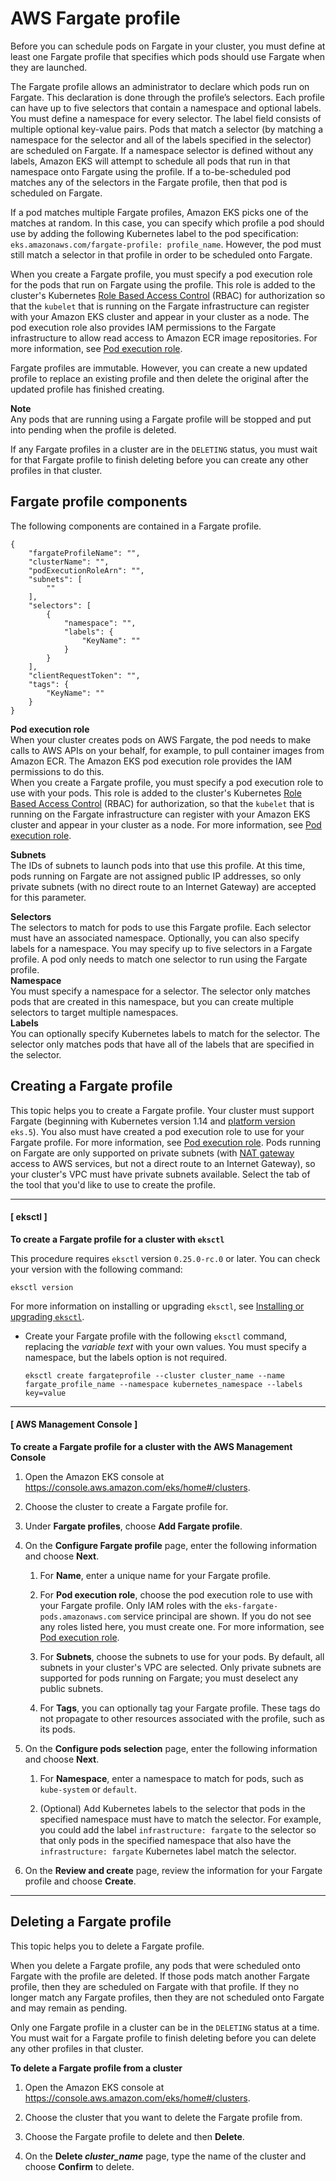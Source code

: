 # AWS Fargate profile<a name="fargate-profile"></a>

Before you can schedule pods on Fargate in your cluster, you must define at least one Fargate profile that specifies which pods should use Fargate when they are launched\.

The Fargate profile allows an administrator to declare which pods run on Fargate\. This declaration is done through the profile’s selectors\. Each profile can have up to five selectors that contain a namespace and optional labels\. You must define a namespace for every selector\. The label field consists of multiple optional key\-value pairs\. Pods that match a selector \(by matching a namespace for the selector and all of the labels specified in the selector\) are scheduled on Fargate\. If a namespace selector is defined without any labels, Amazon EKS will attempt to schedule all pods that run in that namespace onto Fargate using the profile\. If a to\-be\-scheduled pod matches any of the selectors in the Fargate profile, then that pod is scheduled on Fargate\.

If a pod matches multiple Fargate profiles, Amazon EKS picks one of the matches at random\. In this case, you can specify which profile a pod should use by adding the following Kubernetes label to the pod specification: `eks.amazonaws.com/fargate-profile: profile_name`\. However, the pod must still match a selector in that profile in order to be scheduled onto Fargate\.

When you create a Fargate profile, you must specify a pod execution role for the pods that run on Fargate using the profile\. This role is added to the cluster's Kubernetes [Role Based Access Control](https://kubernetes.io/docs/admin/authorization/rbac/) \(RBAC\) for authorization so that the `kubelet` that is running on the Fargate infrastructure can register with your Amazon EKS cluster and appear in your cluster as a node\. The pod execution role also provides IAM permissions to the Fargate infrastructure to allow read access to Amazon ECR image repositories\. For more information, see [Pod execution role](pod-execution-role.md)\.

Fargate profiles are immutable\. However, you can create a new updated profile to replace an existing profile and then delete the original after the updated profile has finished creating\.

**Note**  
Any pods that are running using a Fargate profile will be stopped and put into pending when the profile is deleted\.

If any Fargate profiles in a cluster are in the `DELETING` status, you must wait for that Fargate profile to finish deleting before you can create any other profiles in that cluster\.

## Fargate profile components<a name="fargate-profile-components"></a>

The following components are contained in a Fargate profile\.

```
{
    "fargateProfileName": "",
    "clusterName": "",
    "podExecutionRoleArn": "",
    "subnets": [
        ""
    ],
    "selectors": [
        {
            "namespace": "",
            "labels": {
                "KeyName": ""
            }
        }
    ],
    "clientRequestToken": "",
    "tags": {
        "KeyName": ""
    }
}
```

**Pod execution role**  
When your cluster creates pods on AWS Fargate, the pod needs to make calls to AWS APIs on your behalf, for example, to pull container images from Amazon ECR\. The Amazon EKS pod execution role provides the IAM permissions to do this\.  
When you create a Fargate profile, you must specify a pod execution role to use with your pods\. This role is added to the cluster's Kubernetes [Role Based Access Control](https://kubernetes.io/docs/admin/authorization/rbac/) \(RBAC\) for authorization, so that the `kubelet` that is running on the Fargate infrastructure can register with your Amazon EKS cluster and appear in your cluster as a node\. For more information, see [Pod execution role](pod-execution-role.md)\.

**Subnets**  
The IDs of subnets to launch pods into that use this profile\. At this time, pods running on Fargate are not assigned public IP addresses, so only private subnets \(with no direct route to an Internet Gateway\) are accepted for this parameter\.

**Selectors**  
The selectors to match for pods to use this Fargate profile\. Each selector must have an associated namespace\. Optionally, you can also specify labels for a namespace\. You may specify up to five selectors in a Fargate profile\. A pod only needs to match one selector to run using the Fargate profile\.    
**Namespace**  
You must specify a namespace for a selector\. The selector only matches pods that are created in this namespace, but you can create multiple selectors to target multiple namespaces\.  
**Labels**  
You can optionally specify Kubernetes labels to match for the selector\. The selector only matches pods that have all of the labels that are specified in the selector\. 

## Creating a Fargate profile<a name="create-fargate-profile"></a>

This topic helps you to create a Fargate profile\. Your cluster must support Fargate \(beginning with Kubernetes version 1\.14 and [platform version](platform-versions.md) `eks.5`\)\. You also must have created a pod execution role to use for your Fargate profile\. For more information, see [Pod execution role](pod-execution-role.md)\. Pods running on Fargate are only supported on private subnets \(with [NAT gateway](https://docs.aws.amazon.com/vpc/latest/userguide/vpc-nat-gateway.html) access to AWS services, but not a direct route to an Internet Gateway\), so your cluster's VPC must have private subnets available\. Select the tab of the tool that you'd like to use to create the profile\.

------
#### [ eksctl ]

**To create a Fargate profile for a cluster with `eksctl`**

This procedure requires `eksctl` version `0.25.0-rc.0` or later\. You can check your version with the following command:

```
eksctl version
```

For more information on installing or upgrading `eksctl`, see [Installing or upgrading `eksctl`](eksctl.md#installing-eksctl)\.
+ Create your Fargate profile with the following `eksctl` command, replacing the *variable text* with your own values\. You must specify a namespace, but the labels option is not required\.

  ```
  eksctl create fargateprofile --cluster cluster_name --name fargate_profile_name --namespace kubernetes_namespace --labels key=value
  ```

------
#### [ AWS Management Console ]

**To create a Fargate profile for a cluster with the AWS Management Console**

1. Open the Amazon EKS console at [https://console\.aws\.amazon\.com/eks/home\#/clusters](https://console.aws.amazon.com/eks/home#/clusters)\.

1. Choose the cluster to create a Fargate profile for\.

1. Under **Fargate profiles**, choose **Add Fargate profile**\.

1. On the **Configure Fargate profile** page, enter the following information and choose **Next**\.

   1. For **Name**, enter a unique name for your Fargate profile\.

   1. For **Pod execution role**, choose the pod execution role to use with your Fargate profile\. Only IAM roles with the `eks-fargate-pods.amazonaws.com` service principal are shown\. If you do not see any roles listed here, you must create one\. For more information, see [Pod execution role](pod-execution-role.md)\.

   1. For **Subnets**, choose the subnets to use for your pods\. By default, all subnets in your cluster's VPC are selected\. Only private subnets are supported for pods running on Fargate; you must deselect any public subnets\.

   1. For **Tags**, you can optionally tag your Fargate profile\. These tags do not propagate to other resources associated with the profile, such as its pods\.

1. On the **Configure pods selection** page, enter the following information and choose **Next**\.

   1. For **Namespace**, enter a namespace to match for pods, such as `kube-system` or `default`\.

   1. \(Optional\) Add Kubernetes labels to the selector that pods in the specified namespace must have to match the selector\. For example, you could add the label `infrastructure: fargate` to the selector so that only pods in the specified namespace that also have the `infrastructure: fargate` Kubernetes label match the selector\.

1. On the **Review and create** page, review the information for your Fargate profile and choose **Create**\.

------

## Deleting a Fargate profile<a name="delete-fargate-profile"></a>

This topic helps you to delete a Fargate profile\. 

When you delete a Fargate profile, any pods that were scheduled onto Fargate with the profile are deleted\. If those pods match another Fargate profile, then they are scheduled on Fargate with that profile\. If they no longer match any Fargate profiles, then they are not scheduled onto Fargate and may remain as pending\.

Only one Fargate profile in a cluster can be in the `DELETING` status at a time\. You must wait for a Fargate profile to finish deleting before you can delete any other profiles in that cluster\.

**To delete a Fargate profile from a cluster**

1. Open the Amazon EKS console at [https://console\.aws\.amazon\.com/eks/home\#/clusters](https://console.aws.amazon.com/eks/home#/clusters)\.

1. Choose the cluster that you want to delete the Fargate profile from\.

1. Choose the Fargate profile to delete and then **Delete**\.

1. On the **Delete *cluster\_name*** page, type the name of the cluster and choose **Confirm** to delete\.
